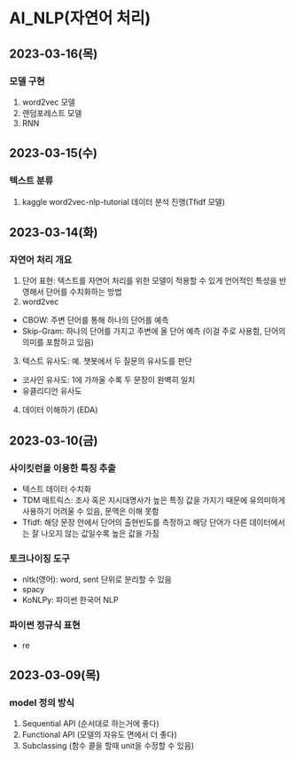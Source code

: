 # AI_NLP(자연어 처리)
## 2023-03-16(목)
### 모델 구현
1. word2vec 모델
2. 랜덤포레스트 모델
3. RNN

## 2023-03-15(수)
### 텍스트 분류
1. kaggle word2vec-nlp-tutorial 데이터 분석 진행(Tfidf 모델)

## 2023-03-14(화)
### 자연어 처리 개요
1. 단어 표현: 텍스트를 자연어 처리를 위한 모델이 적용할 수 있게 언어적인 특성을 반영해서 단어를 수치화하는 방법
2. word2vec
- CBOW: 주변 단어를 통해 하나의 단어를 예측
- Skip-Gram: 하나의 단어를 가지고 주변에 올 단어 예측 (이걸 주로 사용함, 단어의 의미를 포함하고 있음)
3. 텍스트 유사도: 예. 챗봇에서 두 질문의 유사도를 판단
- 코사인 유사도: 1에 가까울 수록 두 문장이 완벽히 일치
- 유클리디언 유사도
4. 데이터 이해하기 (EDA)

## 2023-03-10(금)
### 사이킷런을 이용한 특징 추출
- 텍스트 데이터 수치화
- TDM 매트릭스: 조사 혹은 지시대명사가 높은 특징 값을 가지기 때문에 유의미하게 사용하기 어려울 수 있음, 문맥은 이해 못함
- Tfidf: 해당 문장 안에서 단어의 출현빈도를 측정하고 해당 단어가 다른 데이터에서는 잘 나오지 않는 값일수록 높은 값을 가짐

### 토크나이징 도구
- nltk(영어): word, sent 단위로 분리할 수 있음
- spacy
- KoNLPy: 파이썬 한국어 NLP

### 파이썬 정규식 표현
- re

## 2023-03-09(목)
### model 정의 방식
1. Sequential API (순서대로 하는거에 좋다)
2. Functional API (모델의 자유도 면에서 더 좋다)
3. Subclassing (함수 콜을 할때 unit을 수정할 수 있음)